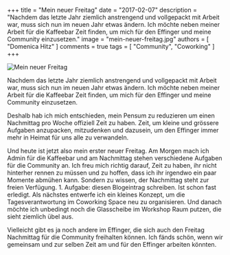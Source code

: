 +++
title = "Mein neuer Freitag"
date = "2017-02-07"
description = "Nachdem das letzte Jahr ziemlich anstrengend und vollgepackt mit Arbeit war, muss sich nun im neuen Jahr etwas ändern. Ich möchte neben meiner Arbeit für die Kaffeebar Zeit finden, um mich für den Effinger und meine Community einzusetzen."
image = "mein-neuer-freitag.jpg"
authors = [ "Domenica Hitz" ]
comments = true
tags = [ "Community", "Coworking" ]
+++

![Mein neuer Freitag](mein-neuer-freitag.jpg)

<div class="lead">
Nachdem das letzte Jahr ziemlich anstrengend und vollgepackt mit Arbeit war, muss sich nun im neuen Jahr etwas ändern. Ich möchte neben meiner Arbeit für die Kaffeebar Zeit finden, um mich für den Effinger und meine Community einzusetzen.
</div>

 Deshalb hab ich mich entschieden, mein Pensum zu reduzieren um einen Nachmittag pro Woche offiziell Zeit zu haben. Zeit, um kleine und grössere Aufgaben anzupacken, mitzudenken und dazusein, um den Effinger immer mehr in Heimat für uns alle zu verwandeln.

Und heute ist jetzt also mein erster neuer Freitag. Am Morgen mach ich Admin für die Kaffeebar und am Nachmittag stehen verschiedene Aufgaben für die Community an. Ich freu mich richtig darauf, Zeit zu haben, ihr nicht hinterher rennen zu müssen und zu hoffen, dass ich ihr irgendwo ein paar Momente abmühen kann. Sondern zu wissen, der Nachmittag steht zur freien Verfügung. 1. Aufgabe: diesen Blogeintrag schreiben. Ist schon fast erledigt. Als nächstes entwerfe ich ein kleines Konzept, um die Tagesverantwortung im Coworking Space neu zu organisieren. Und danach möchte ich unbedingt noch die Glasscheibe im Workshop Raum putzen, die sieht ziemlich übel aus.

Vielleicht gibt es ja noch andere im Effinger, die sich auch den Freitag Nachmittag für die Community freihalten können. Ich fänds schön, wenn wir gemeinsam und zur selben Zeit am und für den Effinger arbeiten könnten.
